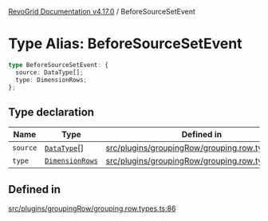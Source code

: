 [RevoGrid Documentation v4.17.0](README.md) / BeforeSourceSetEvent

# Type Alias: BeforeSourceSetEvent

```ts
type BeforeSourceSetEvent: {
  source: DataType[];
  type: DimensionRows;
};
```

## Type declaration

| Name | Type | Defined in |
| ------ | ------ | ------ |
| `source` | [`DataType`](TypeAlias.DataType.md)[] | [src/plugins/groupingRow/grouping.row.types.ts:88](https://github.com/revolist/revogrid/blob/4911b401b4ed4a1ad4f684e9c38c48b1c7ad2346/src/plugins/groupingRow/grouping.row.types.ts#L88) |
| `type` | [`DimensionRows`](TypeAlias.DimensionRows.md) | [src/plugins/groupingRow/grouping.row.types.ts:87](https://github.com/revolist/revogrid/blob/4911b401b4ed4a1ad4f684e9c38c48b1c7ad2346/src/plugins/groupingRow/grouping.row.types.ts#L87) |

## Defined in

[src/plugins/groupingRow/grouping.row.types.ts:86](https://github.com/revolist/revogrid/blob/4911b401b4ed4a1ad4f684e9c38c48b1c7ad2346/src/plugins/groupingRow/grouping.row.types.ts#L86)
